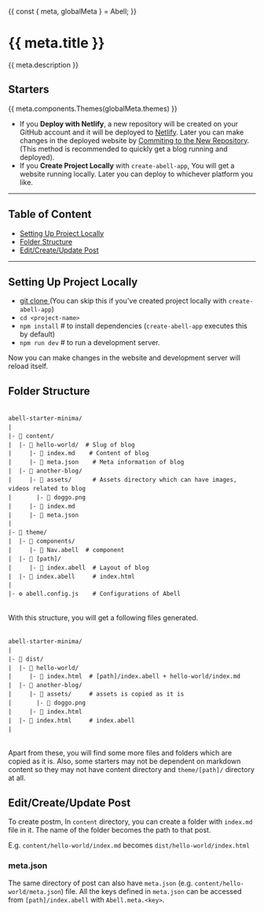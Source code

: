 {{
  const { meta, globalMeta } = Abell;
}}

# {{ meta.title }}

{{ meta.description }}


## Starters
{{ meta.components.Themes(globalMeta.themes) }}


- If you **Deploy with Netlify**, a new repository will be created on your GitHub account and it will be deployed to [Netlify](https://www.netlify.com/). Later you can make changes in the deployed website by  [Commiting to the New Repository](https://docs.github.com/en/github/managing-files-in-a-repository/adding-a-file-to-a-repository-using-the-command-line). (This method is recommended to quickly get a blog running and deployed).
- If you **Create Project Locally** with `create-abell-app`, You will get a website running locally. Later you can deploy to whichever platform you like.

---
## Table of Content
- [Setting Up Project Locally](#setting-up-project-locally)
- [Folder Structure](#folder-structure)
- [Edit/Create/Update Post](#editcreateupdate-post)
---

## Setting Up Project Locally

- [git clone <new-repository-url>](https://docs.github.com/en/github/creating-cloning-and-archiving-repositories/cloning-a-repository) (You can skip this if you've created project locally with `create-abell-app`)
- `cd <project-name>` 
- `npm install` # to install dependencies (`create-abell-app` executes this by default)
- `npm run dev`  # to run a development server.

Now you can make changes in the website and development server will reload itself.

## Folder Structure

<pre>
<code class="hljs hljs-shell language-sh" style="line-height: 1.5;">
abell-starter-minima/
|
|- 📂 content/
|  |- 📂 hello-world/  # Slug of blog
|     |- 📄 index.md    # Content of blog
|     |- 📄 meta.json    # Meta information of blog
|  |- 📂 another-blog/
|     |- 📂 assets/      # Assets directory which can have images, videos related to blog
|       |- 📄 doggo.png
|     |- 📄 index.md
|     |- 📄 meta.json
|  
|- 📂 theme/
|  |- 📂 components/
|     |- 📄 Nav.abell  # component
|  |- 📂 [path]/
|     |- 📄 index.abell  # Layout of blog
|  |- 📄 index.abell     # index.html
|
|- ⚙️ abell.config.js    # Configurations of Abell
</code>
</pre>

With this structure, you will get a following files generated.

<pre>
<code class="hljs hljs-shell language-sh" style="line-height: 1.5;">
abell-starter-minima/
|
|- 📂 dist/
|  |- 📂 hello-world/         
|     |- 📄 index.html  # [path]/index.abell + hello-world/index.md
|  |- 📂 another-blog/         
|     |- 📂 assets/     # assets is copied as it is
|       |- 📄 doggo.png
|     |- 📄 index.html 
|  |- 📄 index.html     # index.abell
|
</code>
</pre>

Apart from these, you will find some more files and folders which are copied as it is. Also, some starters may not be dependent on markdown content so they may not have content directory and `theme/[path]/` directory at all.


## Edit/Create/Update Post

To create postm, In `content` directory, you can create a folder with `index.md` file in it. The name of the folder becomes the path to that post. 

E.g. `content/hello-world/index.md` becomes `dist/hello-world/index.html`

### meta.json

The same directory of post can also have `meta.json` (e.g. `content/hello-world/meta.json`) file. All the keys defined in `meta.json` can be accessed from `[path]/index.abell` with `Abell.meta.<key>`.
